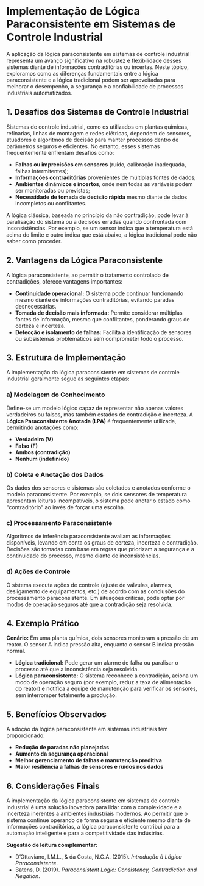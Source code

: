 
# Implementação de Lógica Paraconsistente em Sistemas de Controle Industrial

A aplicação da lógica paraconsistente em sistemas de controle industrial representa um avanço significativo na robustez e flexibilidade desses sistemas diante de informações contraditórias ou incertas. Neste tópico, exploramos como as diferenças fundamentais entre a lógica paraconsistente e a lógica tradicional podem ser aproveitadas para melhorar o desempenho, a segurança e a confiabilidade de processos industriais automatizados.

## 1. Desafios dos Sistemas de Controle Industrial

Sistemas de controle industrial, como os utilizados em plantas químicas, refinarias, linhas de montagem e redes elétricas, dependem de sensores, atuadores e algoritmos de decisão para manter processos dentro de parâmetros seguros e eficientes. No entanto, esses sistemas frequentemente enfrentam desafios como:

- **Falhas ou imprecisões em sensores** (ruído, calibração inadequada, falhas intermitentes);
- **Informações contraditórias** provenientes de múltiplas fontes de dados;
- **Ambientes dinâmicos e incertos**, onde nem todas as variáveis podem ser monitoradas ou previstas;
- **Necessidade de tomada de decisão rápida** mesmo diante de dados incompletos ou conflitantes.

A lógica clássica, baseada no princípio da não contradição, pode levar à paralisação do sistema ou a decisões erradas quando confrontada com inconsistências. Por exemplo, se um sensor indica que a temperatura está acima do limite e outro indica que está abaixo, a lógica tradicional pode não saber como proceder.

## 2. Vantagens da Lógica Paraconsistente

A lógica paraconsistente, ao permitir o tratamento controlado de contradições, oferece vantagens importantes:

- **Continuidade operacional:** O sistema pode continuar funcionando mesmo diante de informações contraditórias, evitando paradas desnecessárias.
- **Tomada de decisão mais informada:** Permite considerar múltiplas fontes de informação, mesmo que conflitantes, ponderando graus de certeza e incerteza.
- **Detecção e isolamento de falhas:** Facilita a identificação de sensores ou subsistemas problemáticos sem comprometer todo o processo.

## 3. Estrutura de Implementação

A implementação da lógica paraconsistente em sistemas de controle industrial geralmente segue as seguintes etapas:

### a) Modelagem do Conhecimento

Define-se um modelo lógico capaz de representar não apenas valores verdadeiros ou falsos, mas também estados de contradição e incerteza. A **Lógica Paraconsistente Anotada (LPA)** é frequentemente utilizada, permitindo anotações como:

- **Verdadeiro (V)**
- **Falso (F)**
- **Ambos (contradição)**
- **Nenhum (indefinido)**

### b) Coleta e Anotação dos Dados

Os dados dos sensores e sistemas são coletados e anotados conforme o modelo paraconsistente. Por exemplo, se dois sensores de temperatura apresentam leituras incompatíveis, o sistema pode anotar o estado como "contraditório" ao invés de forçar uma escolha.

### c) Processamento Paraconsistente

Algoritmos de inferência paraconsistente avaliam as informações disponíveis, levando em conta os graus de certeza, incerteza e contradição. Decisões são tomadas com base em regras que priorizam a segurança e a continuidade do processo, mesmo diante de inconsistências.

### d) Ações de Controle

O sistema executa ações de controle (ajuste de válvulas, alarmes, desligamento de equipamentos, etc.) de acordo com as conclusões do processamento paraconsistente. Em situações críticas, pode optar por modos de operação seguros até que a contradição seja resolvida.

## 4. Exemplo Prático

**Cenário:** Em uma planta química, dois sensores monitoram a pressão de um reator. O sensor A indica pressão alta, enquanto o sensor B indica pressão normal.

- **Lógica tradicional:** Pode gerar um alarme de falha ou paralisar o processo até que a inconsistência seja resolvida.
- **Lógica paraconsistente:** O sistema reconhece a contradição, aciona um modo de operação seguro (por exemplo, reduz a taxa de alimentação do reator) e notifica a equipe de manutenção para verificar os sensores, sem interromper totalmente a produção.

## 5. Benefícios Observados

A adoção da lógica paraconsistente em sistemas industriais tem proporcionado:

- **Redução de paradas não planejadas**
- **Aumento da segurança operacional**
- **Melhor gerenciamento de falhas e manutenção preditiva**
- **Maior resiliência a falhas de sensores e ruídos nos dados**

## 6. Considerações Finais

A implementação da lógica paraconsistente em sistemas de controle industrial é uma solução inovadora para lidar com a complexidade e a incerteza inerentes a ambientes industriais modernos. Ao permitir que o sistema continue operando de forma segura e eficiente mesmo diante de informações contraditórias, a lógica paraconsistente contribui para a automação inteligente e para a competitividade das indústrias.

**Sugestão de leitura complementar:**  
- D’Ottaviano, I.M.L., & da Costa, N.C.A. (2015). *Introdução à Lógica Paraconsistente*.
- Batens, D. (2019). *Paraconsistent Logic: Consistency, Contradiction and Negation*.


